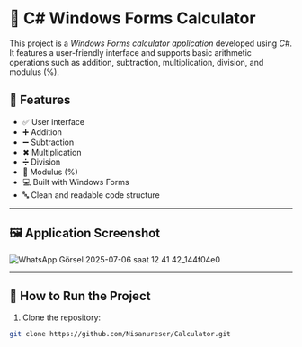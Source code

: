 # 🧮 C# Windows Forms Calculator

This project is a *Windows Forms calculator application* developed using *C#*. It features a user-friendly interface and supports basic arithmetic operations such as addition, subtraction, multiplication, division, and modulus (%).

## 🔧 Features

- ✅ User interface
- ➕ Addition
- ➖ Subtraction
- ✖ Multiplication
- ➗ Division
- 🟰 Modulus (%)
- 💻 Built with Windows Forms
- 🔤 Clean and readable code structure

---

## 🖼 Application Screenshot
![WhatsApp Görsel 2025-07-06 saat 12 41 42_144f04e0](https://github.com/user-attachments/assets/490cf00d-dbb0-4c0b-81bd-95c7531a9556)



---

## 🚀 How to Run the Project

1. Clone the repository:

```bash
git clone https://github.com/Nisanureser/Calculator.git 
